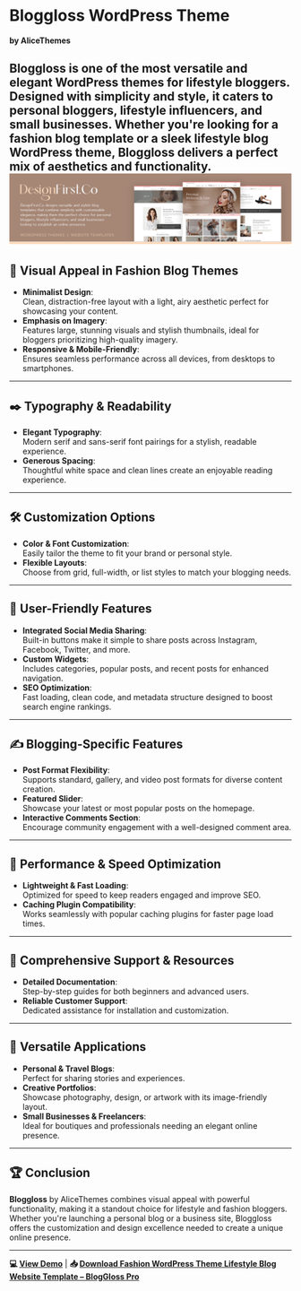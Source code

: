 # Bloggloss WordPress Theme  
**by AliceThemes**  

**Bloggloss** is one of the most versatile and elegant WordPress themes for lifestyle bloggers. Designed with simplicity and style, it caters to personal bloggers, lifestyle influencers, and small businesses. Whether you're looking for a **fashion blog template** or a sleek **lifestyle blog WordPress theme**, Bloggloss delivers a perfect mix of aesthetics and functionality.  
![Bloggloss Theme Banner](banner-main.jpg)  
---

## 🎨 Visual Appeal in Fashion Blog Themes  
- **Minimalist Design**:  
  Clean, distraction-free layout with a light, airy aesthetic perfect for showcasing your content.  
- **Emphasis on Imagery**:  
  Features large, stunning visuals and stylish thumbnails, ideal for bloggers prioritizing high-quality imagery.  
- **Responsive & Mobile-Friendly**:  
  Ensures seamless performance across all devices, from desktops to smartphones.  

---

## ✒️ Typography & Readability  
- **Elegant Typography**:  
  Modern serif and sans-serif font pairings for a stylish, readable experience.  
- **Generous Spacing**:  
  Thoughtful white space and clean lines create an enjoyable reading experience.  

---

## 🛠️ Customization Options  
- **Color & Font Customization**:  
  Easily tailor the theme to fit your brand or personal style.  
- **Flexible Layouts**:  
  Choose from grid, full-width, or list styles to match your blogging needs.  

---

## 🌟 User-Friendly Features  
- **Integrated Social Media Sharing**:  
  Built-in buttons make it simple to share posts across Instagram, Facebook, Twitter, and more.  
- **Custom Widgets**:  
  Includes categories, popular posts, and recent posts for enhanced navigation.  
- **SEO Optimization**:  
  Fast loading, clean code, and metadata structure designed to boost search engine rankings.  

---

## ✍️ Blogging-Specific Features  
- **Post Format Flexibility**:  
  Supports standard, gallery, and video post formats for diverse content creation.  
- **Featured Slider**:  
  Showcase your latest or most popular posts on the homepage.  
- **Interactive Comments Section**:  
  Encourage community engagement with a well-designed comment area.  

---

## 🚀 Performance & Speed Optimization  
- **Lightweight & Fast Loading**:  
  Optimized for speed to keep readers engaged and improve SEO.  
- **Caching Plugin Compatibility**:  
  Works seamlessly with popular caching plugins for faster page load times.  

---

## 📖 Comprehensive Support & Resources  
- **Detailed Documentation**:  
  Step-by-step guides for both beginners and advanced users.  
- **Reliable Customer Support**:  
  Dedicated assistance for installation and customization.  

---

## 💼 Versatile Applications  
- **Personal & Travel Blogs**:  
  Perfect for sharing stories and experiences.  
- **Creative Portfolios**:  
  Showcase photography, design, or artwork with its image-friendly layout.  
- **Small Businesses & Freelancers**:  
  Ideal for boutiques and professionals needing an elegant online presence.  

---

## 🏆 Conclusion  
**Bloggloss** by AliceThemes combines visual appeal with powerful functionality, making it a standout choice for lifestyle and fashion bloggers. Whether you're launching a personal blog or a business site, Bloggloss offers the customization and design excellence needed to create a unique online presence.  

---

**💻 [View Demo](https://bloggloss.alicethemes.com/)** | **📥 [Download Fashion WordPress Theme Lifestyle Blog Website Template – BlogGloss Pro](https://first-design-company.com/product/fashion-wordpress-theme-lifestyle-blog-website-template-bloggloss/)**  

